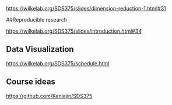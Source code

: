 https://wilkelab.org/SDS375/slides/dimension-reduction-1.html#31


##Reproducible research

https://wilkelab.org/SDS375/slides/introduction.html#34

## Data Visualization
https://wilkelab.org/SDS375/schedule.html

## Course ideas
https://github.com/Keniajin/SDS375